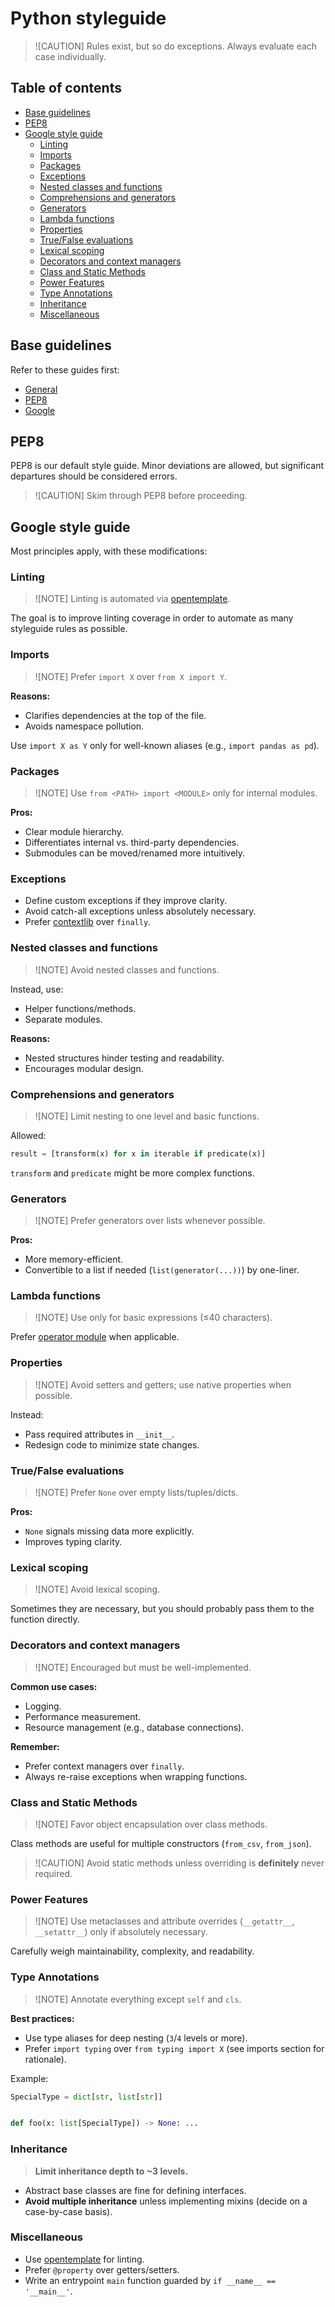 <!--
SPDX-FileCopyrightText: © 2025 open-nudge <https://github.com/open-nudge>
SPDX-FileContributor: szymonmaszke <github@maszke.co>

SPDX-License-Identifier: Apache-2.0
-->

# Python styleguide

> ![CAUTION]
> Rules exist, but so do exceptions. Always evaluate each case individually.

## Table of contents

- [Base guidelines](#base-guidelines)
- [PEP8](#pep8)
- [Google style guide](#google-style-guide)
    - [Linting](#linting)
    - [Imports](#imports)
    - [Packages](#packages)
    - [Exceptions](#exceptions)
    - [Nested classes and functions](#nested-classes-and-functions)
    - [Comprehensions and generators](#comprehensions-and-generators)
    - [Generators](#generators)
    - [Lambda functions](#lambda-functions)
    - [Properties](#properties)
    - [True/False evaluations](#truefalse-evaluations)
    - [Lexical scoping](#lexical-scoping)
    - [Decorators and context managers](#decorators-and-context-managers)
    - [Class and Static Methods](#class-and-static-methods)
    - [Power Features](#power-features)
    - [Type Annotations](#type-annotations)
    - [Inheritance](#inheritance)
    - [Miscellaneous](#miscellaneous)

## Base guidelines

Refer to these guides first:

- [General](./README.md)
- [PEP8](https://peps.python.org/pep-0008/)
- [Google](https://google.github.io/styleguide/pyguide.html)

## PEP8

PEP8 is our default style guide. Minor deviations are allowed,
but significant departures should be considered errors.

> ![CAUTION]
> Skim through PEP8 before proceeding.

## Google style guide

Most principles apply, with these modifications:

### Linting

> ![NOTE]
> Linting is automated via [opentemplate](https://github.com/open-nudge/opentemplate).

The goal is to improve linting coverage in order to automate
as many styleguide rules as possible.

### Imports

> ![NOTE]
> Prefer `import X` over `from X import Y`.

__Reasons:__

- Clarifies dependencies at the top of the file.
- Avoids namespace pollution.

Use `import X as Y` only for well-known aliases (e.g., `import pandas as pd`).

### Packages

> ![NOTE]
> Use `from <PATH> import <MODULE>` only for internal modules.

__Pros:__

- Clear module hierarchy.
- Differentiates internal vs. third-party dependencies.
- Submodules can be moved/renamed more intuitively.

### Exceptions

- Define custom exceptions if they improve clarity.
- Avoid catch-all exceptions unless absolutely necessary.
- Prefer [contextlib](https://docs.python.org/3/library/contextlib.html) over `finally`.

### Nested classes and functions

> ![NOTE]
> Avoid nested classes and functions.

Instead, use:

- Helper functions/methods.
- Separate modules.

__Reasons:__

- Nested structures hinder testing and readability.
- Encourages modular design.

### Comprehensions and generators

> ![NOTE]
> Limit nesting to one level and basic functions.

Allowed:

```python
result = [transform(x) for x in iterable if predicate(x)]
```

`transform` and `predicate` might be more complex functions.

### Generators

> ![NOTE]
> Prefer generators over lists whenever possible.

__Pros:__

- More memory-efficient.
- Convertible to a list if needed (`list(generator(...))`) by one-liner.

### Lambda functions

> ![NOTE]
> Use only for basic expressions (≤40 characters).

Prefer [operator module](https://docs.python.org/3/library/operator.html) when applicable.

### Properties

> ![NOTE]
> Avoid setters and getters; use native properties when possible.

Instead:

- Pass required attributes in `__init__`.
- Redesign code to minimize state changes.

### True/False evaluations

> ![NOTE]
> Prefer `None` over empty lists/tuples/dicts.

__Pros:__

- `None` signals missing data more explicitly.
- Improves typing clarity.

### Lexical scoping

> ![NOTE]
> Avoid lexical scoping.

Sometimes they are necessary, but you should probably pass them to the
function directly.

### Decorators and context managers

> ![NOTE]
> Encouraged but must be well-implemented.

__Common use cases:__

- Logging.
- Performance measurement.
- Resource management (e.g., database connections).

__Remember:__

- Prefer context managers over `finally`.
- Always re-raise exceptions when wrapping functions.

### Class and Static Methods

> ![NOTE]
> Favor object encapsulation over class methods.

Class methods are useful for multiple constructors
(`from_csv`, `from_json`).

> ![CAUTION]
> Avoid static methods unless overriding is __definitely__
> never required.

### Power Features

> ![NOTE]
> Use metaclasses and attribute overrides (`__getattr__`, `__setattr__`)
> only if absolutely necessary.

Carefully weigh maintainability, complexity, and readability.

### Type Annotations

> ![NOTE]
> Annotate everything except `self` and `cls`.

__Best practices:__

- Use type aliases for deep nesting (`3`/`4` levels or more).
- Prefer `import typing` over `from typing import X`
    (see imports section for rationale).

Example:

```python
SpecialType = dict[str, list[str]]


def foo(x: list[SpecialType]) -> None: ...
```

### Inheritance

> __Limit inheritance depth to ~3 levels.__

- Abstract base classes are fine for defining interfaces.
- __Avoid multiple inheritance__ unless implementing mixins
    (decide on a case-by-case basis).

### Miscellaneous

- Use [opentemplate](https://github.com/open-nudge/opentemplate) for linting.
- Prefer `@property` over getters/setters.
- Write an entrypoint `main` function guarded by `if __name__ == '__main__'`.
